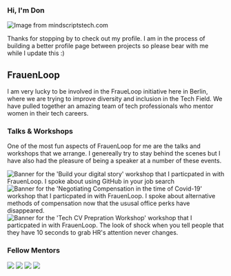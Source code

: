 ### Hi, I'm Don

<img src="https://mindscriptstech.com/wp-content/uploads/2016/04/Full-Stack-Developer.jpg" alt="Image from mindscriptstech.com">

Thanks for stopping by to check out my profile. I am in the process of building a better profile page between projects so please bear with me while I update this :)
<!--
**dshine/dshine** is a ✨ _special_ ✨ repository because its `README.md` (this file) appears on your GitHub profile.

Here are some ideas to get you started:

- 🔭 I’m currently working on ...
- 🌱 I’m currently learning ...
- 👯 I’m looking to collaborate on ...
- 🤔 I’m looking for help with ...
- 💬 Ask me about ...
- 📫 How to reach me: ...
- 😄 Pronouns: ...
- ⚡ Fun fact: ...
-->

## FrauenLoop

I am very lucky to be involved in the FraueLoop initiative here in Berlin, where we are trying to improve diversity and inclusion in the Tech Field. We have pulled together an amazing team of tech professionals who mentor women in their tech careers. 

### Talks & Workshops

One of the most fun aspects of FrauenLoop for me are the talks and workshops that we arrange. I genereally try to stay behind the scenes but I have also had the pleasure of being a speaker at a number of these events. 

<img src="https://pbs.twimg.com/media/Eokrei5XEAcRlmE?format=jpg&name=medium" alt="Banner for the 'Build your digital story' workshop that I particpated in with FrauenLoop. I spoke about using GitHub in your job search">

<img src="https://pbs.twimg.com/media/EhabxAOWkAA_Nj1?format=jpg&name=900x900" alt="Banner for the 'Negotiating Compensation in the time of Covid-19' workshop that I particpated in with FrauenLoop. I spoke about alternative methods of compensation now that the ususal office perks have disappeared.">

<img src="https://media-exp1.licdn.com/dms/image/C4D22AQGreA07B0HDAA/feedshare-shrink_800/0/1583252170016?e=1613606400&v=beta&t=7pFn367tnX7x1OsSlfFmmZAK5gdKsNre90mS3UZzDK8" alt="Banner for the 'Tech CV Prepration Workshop' workshop that I particpated in with FrauenLoop. The look of shock when you tell people that they have 10 seconds to grab HR's attention never changes.">

### Fellow Mentors

[![](https://github.com/dshine.png?size=50)](https://github.com/dshine)
[![](https://github.com/Frieda87.png?size=50)](https://github.com/Frieda87)
[![](https://github.com/NathalieScherf.png?size=50)](https://github.com/NathalieScherf)
[![](https://github.com/tugcekonuklar.png?size=50)](https://github.com/tugcekonuklar)


